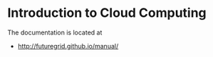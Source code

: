     
Introduction to Cloud Computing
=================================

The documentation is located at

* http://futuregrid.github.io/manual/
